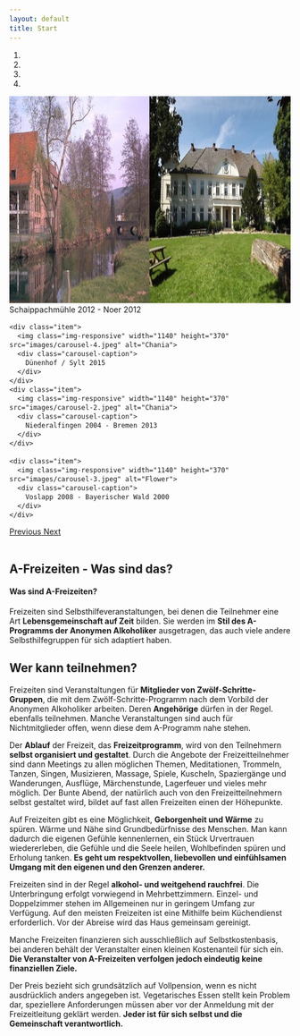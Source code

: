 ```yaml
---
layout: default
title: Start
---
```


<div id="myCarousel" class="carousel slide xs-visible" data-ride="carousel" data-interval="3000">
  <!-- Indicators -->
  <ol class="carousel-indicators">
    <li data-target="#myCarousel" data-slide-to="0" class="active"></li>
    <li data-target="#myCarousel" data-slide-to="1"></li>
    <li data-target="#myCarousel" data-slide-to="2"></li>
    <li data-target="#myCarousel" data-slide-to="3"></li>
  </ol>

  <!-- Wrapper for slides -->
  <div class="carousel-inner" role="listbox">
    <div class="item active">
      <img class="img-responsive" width="1140" height="370" src="images/carousel-1.jpeg" alt="Chania">
      <div class="carousel-caption">
        Schaippachmühle 2012 - Noer 2012
      </div>
    </div>

    <div class="item">
      <img class="img-responsive" width="1140" height="370" src="images/carousel-4.jpeg" alt="Chania">
      <div class="carousel-caption">
        Dünenhof / Sylt 2015
      </div>
    </div>
    <div class="item">
      <img class="img-responsive" width="1140" height="370" src="images/carousel-2.jpeg" alt="Chania">
      <div class="carousel-caption">
        Niederalfingen 2004 - Bremen 2013
      </div>
    </div>

    <div class="item">
      <img class="img-responsive" width="1140" height="370" src="images/carousel-3.jpeg" alt="Flower">
      <div class="carousel-caption">
        Voslapp 2008 - Bayerischer Wald 2000
      </div>
    </div>

  </div>

  <!-- Left and right controls -->
  <a class="left carousel-control" href="#myCarousel" role="button" data-slide="prev">
    <span class="glyphicon glyphicon-chevron-left" aria-hidden="true"></span>
    <span class="sr-only">Previous</span>
  </a>
  <a class="right carousel-control" href="#myCarousel" role="button" data-slide="next">
    <span class="glyphicon glyphicon-chevron-right" aria-hidden="true"></span>
    <span class="sr-only">Next</span>
  </a>
</div>
<br>
<div class="jumbotron bg-green">
  <h2 class="hidden-xs">A-Freizeiten - Was sind das?</h2>
  <h4 class="visible-xs-*">Was sind A-Freizeiten?</h4>
  <p>
Freizeiten sind Selbsthilfeveranstaltungen, bei denen die Teilnehmer eine Art
<b>Lebensgemeinschaft auf Zeit</b> bilden.
Sie werden im <b>Stil des A-Programms der Anonymen Alkoholiker</b> ausgetragen, das
auch viele andere Selbsthilfegruppen für sich adaptiert haben.
   </p>
</div>

## Wer kann teilnehmen?

Freizeiten sind Veranstaltungen für __Mitglieder von Zwölf-Schritte-Gruppen__,
die mit dem Zwölf-Schritte-Programm nach dem Vorbild der Anonymen Alkoholiker
arbeiten. Deren __Angehörige__ dürfen in der Regel. ebenfalls teilnehmen.
Manche Veranstaltungen sind auch für Nichtmitglieder offen, wenn diese dem
A-Programm nahe stehen.

Der __Ablauf__ der Freizeit, das __Freizeitprogramm__, wird von den Teilnehmern
__selbst organisiert und gestaltet__.
Durch die Angebote der Freizeitteilnehmer sind dann
Meetings zu allen möglichen Themen, Meditationen, Trommeln, Tanzen, Singen,
Musizieren, Massage, Spiele, Kuscheln, Spaziergänge und Wanderungen, Ausflüge,
Märchenstunde, Lagerfeuer und vieles mehr möglich. Der Bunte Abend, der
natürlich auch von den Freizeitteilnehmern selbst gestaltet wird, bildet auf
fast allen Freizeiten einen der Höhepunkte.

Auf Freizeiten gibt es eine Möglichkeit, __Geborgenheit und Wärme__ zu spüren.
Wärme und Nähe sind Grundbedürfnisse des Menschen. Man kann dadurch die eigenen
Gefühle kennenlernen, ein Stück Urvertrauen wiedererleben, die Gefühle und die
Seele heilen, Wohlbefinden spüren und Erholung tanken.
__Es geht um respektvollen, liebevollen und einfühlsamen Umgang mit den eigenen
und den Grenzen anderer.__

Freizeiten sind in der Regel __alkohol- und weitgehend rauchfrei__. Die
Unterbringung erfolgt vorwiegend in Mehrbettzimmern.
Einzel- und Doppelzimmer stehen im
Allgemeinen nur in geringem Umfang zur Verfügung. Auf den meisten Freizeiten
ist eine Mithilfe beim Küchendienst erforderlich. Vor der Abreise wird das
Haus gemeinsam gereinigt.

Manche Freizeiten finanzieren sich ausschließlich auf Selbstkostenbasis, bei
anderen behält der Veranstalter einen kleinen Kostenanteil für sich ein.
__Die Veranstalter von A-Freizeiten verfolgen jedoch eindeutig keine finanziellen
Ziele.__

Der Preis bezieht sich grundsätzlich auf Vollpension, wenn es nicht ausdrücklich
anders angegeben ist. Vegetarisches Essen stellt kein Problem dar, speziellere
Anforderungen müssen aber vor der Anmeldung mit der Freizeitleitung geklärt
werden.
__Jeder ist für sich selbst und die Gemeinschaft verantwortlich.__
